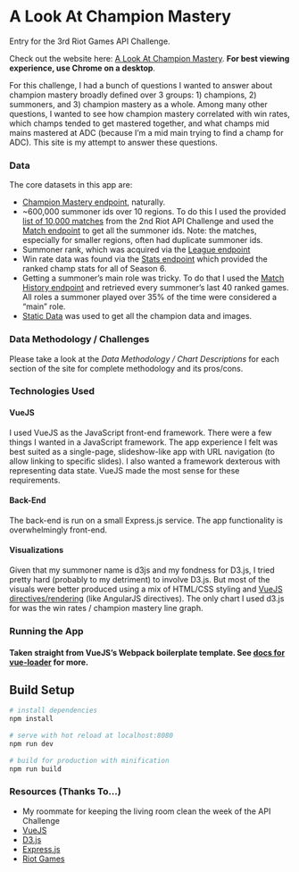 # A Look At Champion Mastery
 
Entry for the 3rd Riot Games API Challenge.
 
Check out the website here: [A Look At Champion Mastery](www.championmastery.herokuapp.com). **For best viewing experience, use Chrome on a desktop**.
 
For this challenge, I had a bunch of questions I wanted to answer about champion mastery broadly defined over 3 groups: 1) champions, 2) summoners, and 3) champion mastery as a whole. Among many other questions, I wanted to see how champion mastery correlated with win rates, which champs tended to get mastered together, and what champs mid mains mastered at ADC (because I’m a mid main trying to find a champ for ADC). This site is my attempt to answer these questions.
 
### Data
The core datasets in this app are:
* [Champion Mastery endpoint](https://developer.riotgames.com/api/methods#!/1071/3696), naturally.
* ~600,000 summoner ids over 10 regions. To do this I used the provided [list of 10,000 matches]( https://developer.riotgames.com/discussion/announcements/show/2lxEyIcE) from the 2nd Riot API Challenge and used the [Match endpoint](https://developer.riotgames.com/api/methods#!/1064) to get all the summoner ids. Note: the matches, especially for smaller regions, often had duplicate summoner ids.
* Summoner rank, which was acquired via the [League endpoint](https://developer.riotgames.com/api/methods#!/985/3356)
* Win rate data was found via the [Stats endpoint](https://developer.riotgames.com/api/methods#!/1080/3725) which provided the ranked champ stats for all of Season 6.
* Getting a summoner’s main role was tricky. To do that I used the [Match History endpoint](https://developer.riotgames.com/api/methods#!/1069/3683) and retrieved every summoner’s last 40 ranked games. All roles a summoner played over 35% of the time were considered a “main” role.
* [Static Data](https://developer.riotgames.com/docs/static-data) was used to get all the champion data and images.
 
### Data Methodology / Challenges
 
Please take a look at the _Data Methodology / Chart Descriptions_ for each section of the site for complete methodology and its pros/cons.
 
### Technologies Used
 
#### VueJS
I used VueJS as the JavaScript front-end framework. There were a few things I wanted in a JavaScript framework. The app experience I felt was best suited as a single-page, slideshow-like app with URL navigation (to allow linking to specific slides). I also wanted a framework dexterous with representing data state. VueJS made the most sense for these requirements.
 
#### Back-End
The back-end is run on a small Express.js service. The app functionality is overwhelmingly front-end.
 
#### Visualizations
Given that my summoner name is d3js and my fondness for D3.js, I tried pretty hard (probably to my detriment) to involve D3.js. But most of the visuals were better produced using a mix of HTML/CSS styling and [VueJS directives/rendering](https://vuejs.org/guide/custom-directive.html) (like AngularJS directives). The only chart I used d3.js for was the win rates / champion mastery line graph.
 
### Running the App
 
#### Taken straight from VueJS’s Webpack boilerplate template. See [docs for vue-loader](http://vuejs.github.io/vue-loader) for more.
 
## Build Setup
 
``` bash
# install dependencies
npm install
 
# serve with hot reload at localhost:8080
npm run dev
 
# build for production with minification
npm run build
```
 
### Resources (Thanks To…)
* My roommate for keeping the living room clean the week of the API Challenge
* [VueJS](http://vuejs.org)
* [D3.js](http://d3js.org)
* [Express.js](http://expressjs.com)
* [Riot Games](http://riotgames.com)